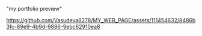 "my portfolio preview"


https://github.com/Vasudeva8278/MY_WEB_PAGE/assets/111454632/8486b3fc-89e9-4b9d-9886-9ebc62910ea8

